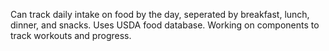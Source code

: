 Can track daily intake on food by the day, seperated by breakfast, lunch, dinner, and snacks. Uses USDA food database. Working on components to track workouts and progress.

